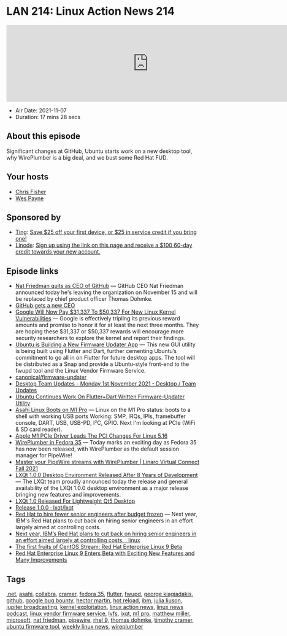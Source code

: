 # LAN 214: Linux Action News 214

<iframe src="https://player.fireside.fm/v2/DAcK9LdX+yA7T9PEP?theme=dark" width="740" height="200" frameborder="0" scrolling="no"></iframe>

* Air Date: 2021-11-07
* Duration: 17 mins 28 secs

## About this episode

Significant changes at GitHub, Ubuntu starts work on a new desktop tool, why WirePlumber is a big deal, and we bust some Red Hat FUD.

## Your hosts
* [Chris Fisher](https://linuxactionnews.com/hosts/chris)
* [Wes Payne](https://linuxactionnews.com/hosts/wes)

## Sponsored by

  * [Ting](https://linux.ting.com): [Save $25 off your first device, or $25 in service credit if you bring one!](https://linux.ting.com)
  * [Linode](http://linode.com/lan): [Sign up using the link on this page and receive a $100 60-day credit towards your new account. ](http://linode.com/lan)



## Episode links

  * [Nat Friedman quits as CEO of GitHub](https://www.theregister.com/2021/11/03/github_ceo_quits/ "Nat Friedman quits as CEO of GitHub") — GitHub CEO Nat Friedman announced today he's leaving the organization on November 15 and will be replaced by chief product officer Thomas Dohmke.
  * [GitHub gets a new CEO](https://techcrunch.com/2021/11/03/github-gets-a-new-ceo/ "GitHub gets a new CEO")
  * [Google Will Now Pay $31,337 To $50,337 For New Linux Kernel Vulnerabilities](https://www.phoronix.com/scan.php?page=news_item&px=More-Money-For-Linux-Flaws "Google Will Now Pay $31,337 To $50,337 For New Linux Kernel Vulnerabilities") — Google is effectively tripling its previous reward amounts and promise to honor it for at least the next three months. They are hoping these $31,337 or $50,337 rewards will encourage more security researchers to explore the kernel and report their findings. 
  * [Ubuntu is Building a New Firmware Updater App](https://www.omgubuntu.co.uk/2021/11/ubuntu-is-working-on-a-new-firmware-updater-app "Ubuntu is Building a New Firmware Updater App") — This new GUI utility is being built using Flutter and Dart, further cementing Ubuntu’s commitment to go all in on Flutter for future desktop apps. The tool will be distributed as a Snap and provide a Ubuntu-style front-end to the fwupd tool and the Linux Vendor Firmware Service. 
  * [canonical/firmware-updater](https://github.com/canonical/firmware-updater "canonical/firmware-updater")
  * [Desktop Team Updates - Monday 1st November 2021 - Desktop / Team Updates](https://discourse.ubuntu.com/t/desktop-team-updates-monday-1st-november-2021/24944/3 "Desktop Team Updates - Monday 1st November 2021 - Desktop / Team Updates")
  * [Ubuntu Continues Work On Flutter+Dart Written Firmware-Updater Utility ](https://www.phoronix.com/scan.php?page=news_item&px=Ubuntu-Firmware-Updater-WIP "Ubuntu Continues Work On Flutter+Dart Written Firmware-Updater Utility ")
  * [Asahi Linux Boots on M1 Pro](https://twitter.com/marcan42/status/1455634359499706372 "Asahi Linux Boots on M1 Pro") — Linux on the M1 Pro status: boots to a shell with working USB ports Working: SMP, IRQs, IPIs, framebuffer console, DART, USB, USB-PD, I²C, GPIO. Next I'm looking at PCIe (WiFi & SD card reader).
  * [Apple M1 PCIe Driver Leads The PCI Changes For Linux 5.16](https://www.phoronix.com/scan.php?page=news_item&px=Linux-5.16-PCI&utm_source=feedburner&utm_medium=feed&utm_campaign=Feed%3A+Phoronix+%28Phoronix%29 "Apple M1 PCIe Driver Leads The PCI Changes For Linux 5.16")
  * [WirePlumber in Fedora 35](https://www.collabora.com/news-and-blog/news-and-events/wireplumber-in-fedora-35.html "WirePlumber in Fedora 35") — Today marks an exciting day as Fedora 35 has now been released, with WirePlumber as the default session manager for PipeWire!
  * [Master your PipeWire streams with WirePlumber | Linaro Virtual Connect Fall 2021](https://www.youtube.com/watch?v=NB1iodnqELY "Master your PipeWire streams with WirePlumber | Linaro Virtual Connect Fall 2021")
  * [LXQt 1.0.0 Desktop Environment Released After 8 Years of Development](https://9to5linux.com/lxqt-1-0-0-desktop-environment-released-after-8-years-of-development-this-is-whats-new "LXQt 1.0.0 Desktop Environment Released After 8 Years of Development") — The LXQt team proudly announced today the release and general availability of the LXQt 1.0.0 desktop environment as a major release bringing new features and improvements.
  * [LXQt 1.0 Released For Lightweight Qt5 Desktop](https://www.phoronix.com/scan.php?page=news_item&px=LXQt-1.0-Released "LXQt 1.0 Released For Lightweight Qt5 Desktop")
  * [Release 1.0.0 · lxqt/lxqt](https://github.com/lxqt/lxqt/releases/tag/1.0.0 "Release 1.0.0 · lxqt/lxqt")
  * [Red Hat to hire fewer senior engineers after budget frozen](https://www.theregister.com/2021/11/05/red_hat_jobs/ "Red Hat to hire fewer senior engineers after budget frozen") — Next year, IBM's Red Hat plans to cut back on hiring senior engineers in an effort largely aimed at controlling costs.
  * [Next year, IBM’s Red Hat plans to cut back on hiring senior engineers in an effort aimed largely at controlling costs. : linux](https://www.reddit.com/r/linux/comments/qn8bv4/next_year_ibms_red_hat_plans_to_cut_back_on/?utm_name=iossmf "Next year, IBM’s Red Hat plans to cut back on hiring senior engineers in an effort aimed largely at controlling costs. : linux")
  * [The first fruits of CentOS Stream: Red Hat Enterprise Linux 9 Beta](https://www.zdnet.com/article/the-first-fruits-of-centos-stream-red-hat-enterprise-linux-9-beta/ "The first fruits of CentOS Stream: Red Hat Enterprise Linux 9 Beta")
  * [Red Hat Enterprise Linux 9 Enters Beta with Exciting New Features and Many Improvements](https://9to5linux.com/red-hat-enterprise-linux-9-enters-beta-with-exciting-new-features-and-many-improvements "Red Hat Enterprise Linux 9 Enters Beta with Exciting New Features and Many Improvements")



## Tags

[.net](https://linuxactionnews.com/tags/.net), [asahi](https://linuxactionnews.com/tags/asahi), [collabra](https://linuxactionnews.com/tags/collabra), [cramer](https://linuxactionnews.com/tags/cramer), [fedora 35](https://linuxactionnews.com/tags/fedora%2035), [flutter](https://linuxactionnews.com/tags/flutter), [fwupd](https://linuxactionnews.com/tags/fwupd), [george kiagiadakis](https://linuxactionnews.com/tags/george%20kiagiadakis), [github](https://linuxactionnews.com/tags/github), [google bug bounty](https://linuxactionnews.com/tags/google%20bug%20bounty), [hector martin](https://linuxactionnews.com/tags/hector%20martin), [hot reload](https://linuxactionnews.com/tags/hot%20reload), [ibm](https://linuxactionnews.com/tags/ibm), [julia liuson](https://linuxactionnews.com/tags/julia%20liuson), [jupiter broadcasting](https://linuxactionnews.com/tags/jupiter%20broadcasting), [kernel exploitation](https://linuxactionnews.com/tags/kernel%20exploitation), [linux action news](https://linuxactionnews.com/tags/linux%20action%20news), [linux news podcast](https://linuxactionnews.com/tags/linux%20news%20podcast), [linux vendor firmware service](https://linuxactionnews.com/tags/linux%20vendor%20firmware%20service), [lvfs](https://linuxactionnews.com/tags/lvfs), [lxqt](https://linuxactionnews.com/tags/lxqt), [m1 pro](https://linuxactionnews.com/tags/m1%20pro), [matthew miller](https://linuxactionnews.com/tags/matthew%20miller), [microsoft](https://linuxactionnews.com/tags/microsoft), [nat friedman](https://linuxactionnews.com/tags/nat%20friedman), [pipewire](https://linuxactionnews.com/tags/pipewire), [rhel 9](https://linuxactionnews.com/tags/rhel%209), [thomas dohmke](https://linuxactionnews.com/tags/thomas%20dohmke), [timothy cramer](https://linuxactionnews.com/tags/timothy%20cramer), [ubuntu firmware tool](https://linuxactionnews.com/tags/ubuntu%20firmware%20tool), [weekly linux news](https://linuxactionnews.com/tags/weekly%20linux%20news), [wireplumber](https://linuxactionnews.com/tags/wireplumber)